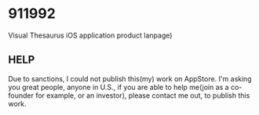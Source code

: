 # 911992
Visual Thesaurus iOS application product lanpage)
## HELP
Due to sanctions, I could not publish this(my) work on AppStore.
I'm asking you great people, anyone in U.S., if you are able to help me(join as a co-founder for example, or an investor), please contact me out, to publish this work.
